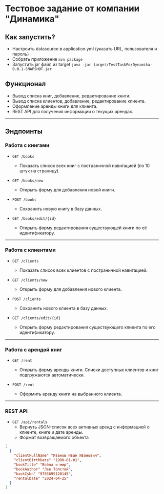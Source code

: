 # Тестовое задание от компании "Динамика"

## Как запустить?

- Настроить datasource в application.yml (yказать URL, пользователя и пароль)
- Собрать приложение `mvn package`
- Запустить jar файл из target `java -jar target/TestTaskForDynamika-0.0.1-SNAPSHOT.jar`
## Функционал

- Вывод списка книг, добавление, редактирование книги.
- Вывод списка клиентов, добавление, редактирование клиента.
- Оформление аренды книги для клиента.
- REST API для получения информации о текущих арендах.


---

## Эндпоинты

### Работа с книгами

- `GET /books`
    - Показать список всех книг с постраничной навигацией (по 10 штук на страницу).

- `GET /books/new`
    - Открыть форму для добавления новой книги.

- `POST /books`
    - Сохранить новую книгу в базу данных.

- `GET /books/edit/{id}`
    - Открыть форму редактирования существующей книги по её идентификатору.

---

### Работа с клиентами

- `GET /clients`
    - Показать список всех клиентов с постраничной навигацией.

- `GET /clients/new`
    - Открыть форму для добавления нового клиента.

- `POST /clients`
    - Сохранить нового клиента в базу данных.

- `GET /clients/edit/{id}`
    -  Открыть форму редактирования существующего клиента по его идентификатору.

---

### Работа с арендой книг

- `GET /rent`
    -  Открыть форму аренды книги. Списки доступных клиентов и книг подгружаются автоматически.

- `POST /rent`
    -  Оформить аренду книги на выбранного клиента.

---

### REST API

- `GET /api/rentals`
    -  Вернуть JSON-список всех активных аренд с информацией о клиенте, книге и дате аренды.
    - Формат возвращаемого объекта

```json
[
  {
    "clientFullName" "Иванов Иван Иванович",
    "clientBirthDate" "1990-01-01",
    "bookTitle" "Война и мир",
    "bookAuthor" "Лев Толстой",
    "bookIsbn" "9785699120145",
    "rentalDate" "2024-04-25"
  }
]
